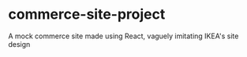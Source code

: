 # commerce-site-project

A mock commerce site made using React, vaguely imitating IKEA's site design
